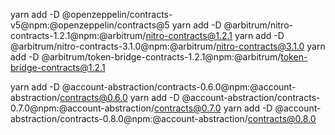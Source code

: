 yarn add -D @openzeppelin/contracts-v5@npm:@openzeppelin/contracts@5
yarn add -D @arbitrum/nitro-contracts-1.2.1@npm:@arbitrum/nitro-contracts@1.2.1
yarn add -D @arbitrum/nitro-contracts-3.1.0@npm:@arbitrum/nitro-contracts@3.1.0
yarn add -D @arbitrum/token-bridge-contracts-1.2.1@npm:@arbitrum/token-bridge-contracts@1.2.1



yarn add -D @account-abstraction/contracts-0.6.0@npm:@account-abstraction/contracts@0.6.0
yarn add -D @account-abstraction/contracts-0.7.0@npm:@account-abstraction/contracts@0.7.0
yarn add -D @account-abstraction/contracts-0.8.0@npm:@account-abstraction/contracts@0.8.0
